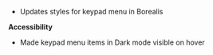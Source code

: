 - Updates styles for keypad menu in Borealis

**Accessibility**

- Made keypad menu items in Dark mode visible on hover

